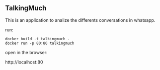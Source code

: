 ## TalkingMuch
This is an application to analize the differents conversations in whatsapp.

run:
```shell
docker build -t talkingmuch .
docker run -p 80:80 talkingmuch 
```
open in the browser:

http://localhost:80
